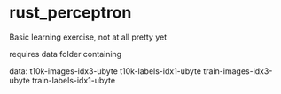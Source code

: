 # rust_perceptron

Basic learning exercise, not at all pretty yet

requires data folder containing

data:
t10k-images-idx3-ubyte  t10k-labels-idx1-ubyte  train-images-idx3-ubyte  train-labels-idx1-ubyte 
